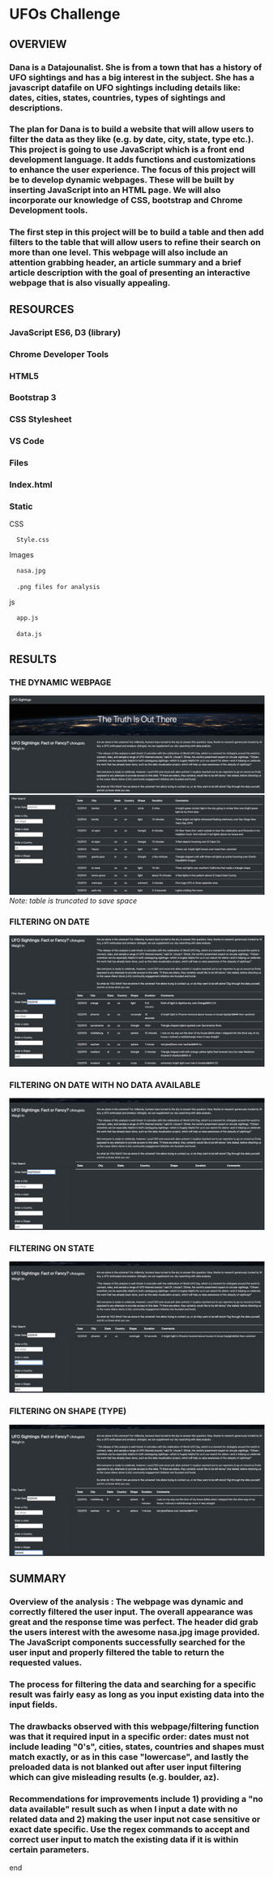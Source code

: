 # UFOs Challenge

## OVERVIEW

### Dana is a Datajounalist.  She is from a town that has a history of UFO sightings and has a big interest in the subject.  She has a javascript datafile on UFO sightings including details like: dates, cities, states, countries, types of sightings and descriptions.

### The plan for Dana is to build a website that will allow users to filter the data as they like (e.g. by date, city, state, type etc.).  This project is going to use JavaScript which is a front end development language.  It adds functions and customizations to enhance the user experience.  The focus of this project will be to develop dynamic webpages.  These will be built by inserting JavaScript into an HTML page.  We will also incorporate our knowledge of CSS, bootstrap and Chrome Development tools.

### The first step in this project will be to build a table and then add filters to the table that will allow users to refine their search on more than one level.  This webpage will also include an attention grabbing header, an article summary and a brief article description with the goal of presenting an interactive webpage that is also visually appealing.

## RESOURCES

### JavaScript ES6, D3 (library)

### Chrome Developer Tools

### HTML5

### Bootstrap 3

### CSS Stylesheet

### VS Code

### Files

### Index.html

### Static

  CSS
  
      Style.css
      
  Images
  
      nasa.jpg
      
      .png files for analysis
      
  js
  
      app.js
      
      data.js
      
## RESULTS

### THE DYNAMIC WEBPAGE

![__](https://github.com/Johnnytoobadman/UFOs/blob/main/static/images/UFO%20_header_description.png) 
![__](https://github.com/Johnnytoobadman/UFOs/blob/main/static/images/UFOs%20_datatable_filters.png)
*Note: table is truncated to save space*

### FILTERING ON DATE

![__](https://github.com/Johnnytoobadman/UFOs/blob/main/static/images/UFO's_date_sort.png)

### FILTERING ON DATE WITH NO DATA AVAILABLE

![__](https://github.com/Johnnytoobadman/UFOs/blob/main/static/images/UFOs_datatable_no_data.png)

### FILTERING ON STATE

![__](https://github.com/Johnnytoobadman/UFOs/blob/main/static/images/UFOs_statedate_sort.png)

### FILTERING ON SHAPE (TYPE)

![__](https://github.com/Johnnytoobadman/UFOs/blob/main/static/images/UFOs_shape_sort.png)

## SUMMARY

### Overview of the analysis :  The webpage was dynamic and correctly filtered the user input.  The overall appearance was great and the response time was perfect.  The header did grab the users interest with the awesome nasa.jpg image provided.  The JavaScript components successfully searched for the user input and properly filtered the table to return the requested values.

### The process for filtering the data and searching for a specific result was fairly easy as long as you input existing data into the input fields.

### The drawbacks observed with this webpage/filtering function was that it required input in a specific order: dates must not include leading "0's", cities, states, countries and shapes must match exactly, or as in this case "lowercase", and lastly the preloaded data is not blanked out after user input filtering which can give misleading results (e.g. boulder, az).

### Recommendations for improvements include 1) providing a "no data available" result such as when I input a date with no related data and  2) making the user input not case sensitive or exact date specific.  Use the regex commands to accept and correct user input to match the existing data if it is within certain parameters.

end

